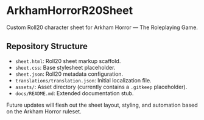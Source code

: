 # ArkhamHorrorR20Sheet

Custom Roll20 character sheet for Arkham Horror — The Roleplaying Game.

## Repository Structure
- `sheet.html`: Roll20 sheet markup scaffold.
- `sheet.css`: Base stylesheet placeholder.
- `sheet.json`: Roll20 metadata configuration.
- `translations/translation.json`: Initial localization file.
- `assets/`: Asset directory (currently contains a `.gitkeep` placeholder).
- `docs/README.md`: Extended documentation stub.

Future updates will flesh out the sheet layout, styling, and automation based on the Arkham Horror ruleset.
